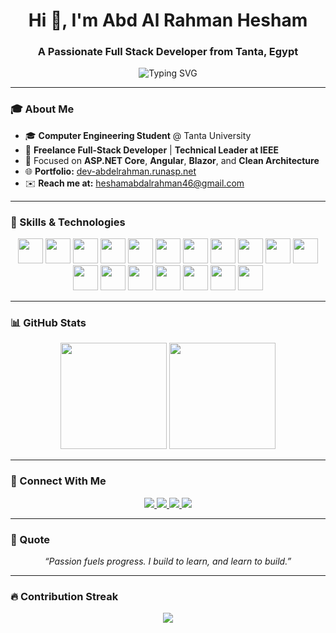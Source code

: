 <h1 align="center">Hi 👋, I'm Abd Al Rahman Hesham</h1>
<h3 align="center">A Passionate Full Stack Developer from Tanta, Egypt</h3>

<p align="center">
  <img src="https://readme-typing-svg.herokuapp.com?font=Fira+Code&size=22&pause=1000&color=F77C7C&vCenter=true&width=435&lines=Full+Stack+Developer;ASP.NET+Core+%7C+Angular+%7C+Blazor;Clean+Architecture+Advocate;Lifelong+Learner+%F0%9F%93%9A" alt="Typing SVG" />
</p>

---

### 🎓 About Me

- 🎓 **Computer Engineering Student** @ Tanta University  
- 💼 **Freelance Full-Stack Developer** | **Technical Leader at IEEE**
- 🔧 Focused on **ASP.NET Core**, **Angular**, **Blazor**, and **Clean Architecture**
- 🌐 **Portfolio:** [dev-abdelrahman.runasp.net](https://dev-abdelrahman.runasp.net)
- ✉️ **Reach me at:** heshamabdalrahman46@gmail.com

---

### 🧠 Skills & Technologies

<p align="center">
  <!-- Front-End -->
  <img src="https://cdn.jsdelivr.net/gh/devicons/devicon/icons/html5/html5-original.svg" height="40" />
  <img src="https://cdn.jsdelivr.net/gh/devicons/devicon/icons/css3/css3-original.svg" height="40" />
  <img src="https://cdn.jsdelivr.net/gh/devicons/devicon/icons/javascript/javascript-original.svg" height="40" />
  <img src="https://cdn.jsdelivr.net/gh/devicons/devicon/icons/typescript/typescript-original.svg" height="40" />
  <img src="https://cdn.jsdelivr.net/gh/devicons/devicon/icons/angular/angular-original.svg" height="40" />
  <img src="https://cdn.jsdelivr.net/gh/devicons/devicon/icons/bootstrap/bootstrap-original.svg" height="40" />
  <img src="https://skillicons.dev/icons?i=tailwind" height="40" />

  <!-- Backend -->
  <img src="https://skillicons.dev/icons?i=dotnet" height="40" />
  <img src="https://cdn.jsdelivr.net/gh/devicons/devicon/icons/csharp/csharp-original.svg" height="40" />
  <img src="https://skillicons.dev/icons?i=azure" height="40" />
  <img src="https://skillicons.dev/icons?i=redis" height="40" />
  <img src="https://cdn.jsdelivr.net/gh/devicons/devicon/icons/sqlite/sqlite-original.svg" height="40" />
  <img src="https://img.icons8.com/?size=100&id=laYYF3dV0Iew&format=png&color=000000" height="40" />

  <!-- Other -->
  <img src="https://skillicons.dev/icons?i=cpp" height="40" />
  <img src="https://cdn.jsdelivr.net/gh/devicons/devicon/icons/python/python-original.svg" height="40" />
  <img src="https://cdn.jsdelivr.net/gh/devicons/devicon/icons/linux/linux-original.svg" height="40" />
  <img src="https://cdn.jsdelivr.net/gh/devicons/devicon/icons/git/git-original.svg" height="40" />
  <img src="https://skillicons.dev/icons?i=figma" height="40" />
</p>

---

### 📊 GitHub Stats

<p align="center">
  <img src="https://github-readme-stats.vercel.app/api?username=AbdAlRahman-Hesham&show_icons=true&theme=dracula&hide_border=false&count_private=true" height="170" />
  <img src="https://github-readme-stats.vercel.app/api/top-langs/?username=AbdAlRahman-Hesham&layout=compact&theme=dracula&hide_border=false&langs_count=6" height="170" />
</p>

---

### 🔗 Connect With Me

<p align="center">
  <a href="mailto:heshamabdalrahman46@gmail.com">
    <img src="https://img.shields.io/badge/Gmail-D14836?style=for-the-badge&logo=gmail&logoColor=white" />
  </a>
  <a href="https://www.linkedin.com/in/abd-al-rhman-hisham-752022233/">
    <img src="https://img.shields.io/badge/LinkedIn-0072b1?style=for-the-badge&logo=linkedin&logoColor=white" />
  </a>
  <a href="https://github.com/AbdAlRahman-Hesham">
    <img src="https://img.shields.io/badge/GitHub-100000?style=for-the-badge&logo=github&logoColor=white" />
  </a>
  <a href="https://dev-abdelrahman.runasp.net">
    <img src="https://img.shields.io/badge/Portfolio-00C897?style=for-the-badge&logo=vercel&logoColor=white" />
  </a>
</p>

---

### 🚀 Quote

<p align="center">
  <em>“Passion fuels progress. I build to learn, and learn to build.”</em>
</p>

---

### 🔥 Contribution Streak

<p align="center">
  <img src="https://github-readme-streak-stats.herokuapp.com/?user=AbdAlRahman-Hesham&theme=dracula&hide_border=false" />
</p>
